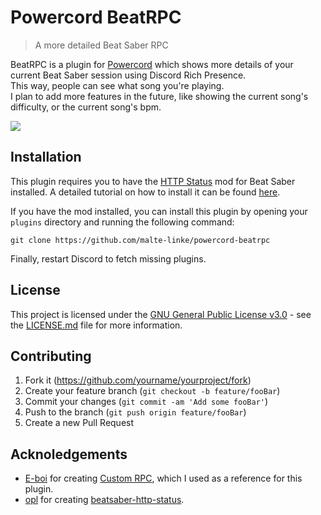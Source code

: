 # Powercord BeatRPC
> A more detailed Beat Saber RPC

BeatRPC is a plugin for [Powercord](https://powercord.dev/) which shows more details of your current Beat Saber session using Discord Rich Presence. <br>
This way, people can see what song you're playing. <br>
I plan to add more features in the future, like showing the current song's difficulty, or the current song's bpm.

<img src="https://i.imgur.com/lP88yoK.png">

## Installation

This plugin requires you to have the [HTTP Status](https://github.com/opl-/beatsaber-http-status) mod for Beat Saber installed.
A detailed tutorial on how to install it can be found [here](https://github.com/opl-/beatsaber-http-status).

If you have the mod installed, you can install this plugin by opening your `plugins` directory and running the following command:
```
git clone https://github.com/malte-linke/powercord-beatrpc
```

Finally, restart Discord to fetch missing plugins.

## License

This project is licensed under the [GNU General Public License v3.0](https://github.com/malte-linke/powercord-beatrpc/blob/main/LICENSE) - see the [LICENSE.md](https://github.com/malte-linke/powercord-beatrpc/blob/main/LICENSE) file for more information.

## Contributing

1. Fork it (<https://github.com/yourname/yourproject/fork>)
2. Create your feature branch (`git checkout -b feature/fooBar`)
3. Commit your changes (`git commit -am 'Add some fooBar'`)
4. Push to the branch (`git push origin feature/fooBar`)
5. Create a new Pull Request

## Acknoledgements

  - [E-boi](https://github.com/E-boi/custom-rpc) for creating [Custom RPC](https://github.com/E-boi/custom-rpc), which I used as a reference for this plugin.
  - [opl](https://github.com/opl-) for creating [beatsaber-http-status](https://github.com/opl-/beatsaber-http-status).
